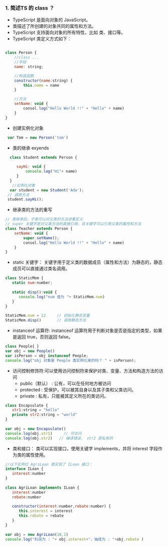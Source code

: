 ### 1.  简述TS 的 class ？
- TypeScript 是面向对象的 JavaScript。
- 类描述了所创建的对象共同的属性和方法。
- TypeScript 支持面向对象的所有特性，比如 类、接口等。
- TypeScript 类定义方式如下：
```javascript

class Person {
    //class ...
    //字段
    name: string;

    //构造函数
    constructor(name:string) {
        this.name = name
    }

    //方法
    setName: void {
        consol.log("Hello World !!" + "Hello" + name)
    }
}
```
- 创建实例化对象
```javascript 
 var Tom = new Person('tom')
```
- 类的继承 exyends 
```javascript
  class Student extends Person {
      
     sayHi: void {
         console.log("Hi"+ name)
     }
  }
   //实例化对象
  var student = new Student('Ada');
 // 调用方法
 student.sayHi();
```
- 继承类的方法的重写
```javascript
// 类继承后，子类可以对父类的方法进重定义
// super 关键字是对父类方法的直接引用，该关键字可以引用父类的属性和方法
class Teacher extends Person {
    setName: void {
        super.setName();
        consol.log("Hello World !!" + "Hello" + name)
    }
}
```
- static 关键字： 关键字用于定义类的数据成员（属性和方法）为静态的，静态成员可以直接通过类名调用。
```javascript
class StaticMem {  
   static num:number; 
   
   static disp():void { 
      console.log("num 值为 "+ StaticMem.num) 
   } 
} 
 
StaticMem.num = 12     // 初始化静态变量
StaticMem.disp()       // 调用静态方法
```
- instanceof 运算符: instanceof 运算符用于判断对象是否是指定的类型，如果是返回 true，否则返回 false。
```javascript
class People{ } 
var obj = new People() 
var isPerson = obj instanceof People; 
console.log("obj 对象是 People 类实例化来的吗？ " + isPerson);
```
- 访问控制修饰符:可以使用访问控制符来保护对类、变量、方法和构造方法的访问
    - public（默认） : 公有，可以在任何地方被访问
    - protected : 受保护，可以被其自身以及其子类和父类访问。
    - private : 私有，只能被其定义所在的类访问。
```javascript
class Encapsulate { 
   str1:string = "hello" 
   private str2:string = "world" 
}
 
var obj = new Encapsulate() 
console.log(obj.str1)     // 可访问 
console.log(obj.str2)   // 编译错误， str2 是私有的
```
- 类和接口： 类可以实现接口，使用关键字 implements，并将 interest 字段作为类的属性使用。
```javascript
//以下实例红 AgriLoan 类实现了 ILoan 接口：
interface ILoan { 
   interest:number 
} 
 
class AgriLoan implements ILoan { 
   interest:number 
   rebate:number 
   
   constructor(interest:number,rebate:number) { 
      this.interest = interest 
      this.rebate = rebate 
   } 
} 
 
var obj = new AgriLoan(10,1) 
console.log("利润为 : "+ obj.interest+"，抽成为 : "+obj.rebate )
```
